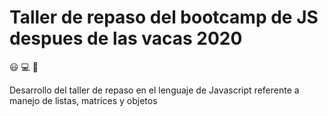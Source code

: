 # Taller de repaso del bootcamp de JS despues de las vacas 2020

:smiley:
:computer:
:metal:

Desarrollo del taller de repaso en el lenguaje de Javascript referente a manejo de listas, matrices y objetos 